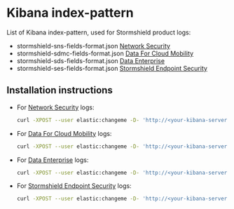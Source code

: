 # Kibana index-pattern

List of Kibana index-pattern, used for Stormshield product logs:

* stormshield-sns-fields-format.json [Network Security](https://www.stormshield.com/products-services/products/network-security/)
* stormshield-sdmc-fields-format.json [Data For Cloud Mobility](https://www.stormshield.com/products/cloud-and-mobility/)
* stormshield-sds-fields-format.json [Data Enterprise](https://www.stormshield.com/products/enterprise)
* stormshield-ses-fields-format.json [Stormshield Endpoint Security](https://www.stormshield.com/products/stormshield-endpoint-security/)

## Installation instructions

* For [Network Security](https://www.stormshield.com/products-services/products/network-security/) logs:

  ```bash
  curl -XPOST --user elastic:changeme -D- 'http://<your-kibana-server>:5601/api/saved_objects/_bulk_create'  -H 'kbn-version: 7.8.0' -H 'kbn-xsrf: true' -H 'Content-Type: application/json' -d @stormshield-sns-fields-format.json
  ```

* For [Data For Cloud Mobility](https://www.stormshield.com/products/cloud-and-mobility/) logs:

  ```bash
  curl -XPOST --user elastic:changeme -D- 'http://<your-kibana-server>:5601/api/saved_objects/_bulk_create' -H 'kbn-version: 7.8.0' -H 'kbn-xsrf: true' -H 'Content-Type: application/json' -d @stormshield-sdmc-fields-format.json
  ```

* For [Data Enterprise](https://www.stormshield.com/products/enterprise) logs:

  ```bash
  curl -XPOST --user elastic:changeme -D- 'http://<your-kibana-server>:5601/api/saved_objects/_bulk_create' -H 'kbn-version: 7.8.0' -H 'kbn-xsrf: true' -H 'Content-Type: application/json' -d @stormshield-sds-fields-format.json
  ```

* For [Stormshield Endpoint Security](https://www.stormshield.com/products/stormshield-endpoint-security/) logs:

  ```bash
  curl -XPOST --user elastic:changeme -D- 'http://<your-kibana-server>:5601/api/saved_objects/_bulk_create' -H 'kbn-version: 7.8.0' -H 'kbn-xsrf: true' -H 'Content-Type: application/json' -d @stormshield-ses-fields-format.json
  ```
